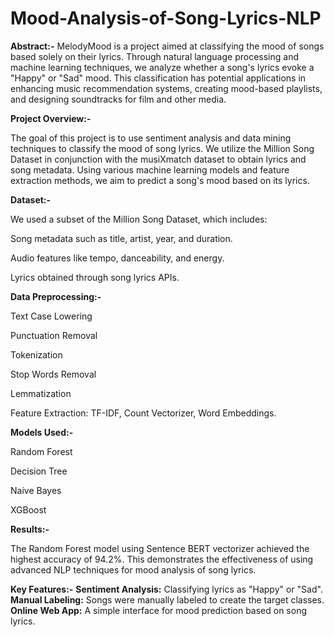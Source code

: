 # Mood-Analysis-of-Song-Lyrics-NLP

**Abstract:-**
MelodyMood is a project aimed at classifying the mood of songs based solely on their lyrics. Through natural language processing and machine learning techniques, we analyze whether a song's lyrics evoke a "Happy" or "Sad" mood. This classification has potential applications in enhancing music recommendation systems, creating mood-based playlists, and designing soundtracks for film and other media.

**Project Overview:-**

The goal of this project is to use sentiment analysis and data mining techniques to classify the mood of song lyrics. We utilize the Million Song Dataset in conjunction with the musiXmatch dataset to obtain lyrics and song metadata. Using various machine learning models and feature extraction methods, we aim to predict a song's mood based on its lyrics.

**Dataset:-**

We used a subset of the Million Song Dataset, which includes:

Song metadata such as title, artist, year, and duration.

Audio features like tempo, danceability, and energy.

Lyrics obtained through song lyrics APIs.

**Data Preprocessing:-**

Text Case Lowering

Punctuation Removal

Tokenization

Stop Words Removal

Lemmatization

Feature Extraction: TF-IDF, Count Vectorizer, Word Embeddings.

**Models Used:-**

Random Forest

Decision Tree

Naive Bayes

XGBoost

**Results:-**

The Random Forest model using Sentence BERT vectorizer achieved the highest accuracy of 94.2%. This demonstrates the effectiveness of using advanced NLP techniques for mood analysis of song lyrics.

**Key Features:-**
  **Sentiment Analysis:** Classifying lyrics as "Happy" or "Sad".
  **Manual Labeling:** Songs were manually labeled to create the target classes.
  **Online Web App:** A simple interface for mood prediction based on song lyrics.
